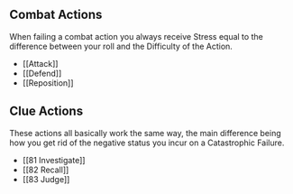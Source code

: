 ## Combat Actions
When failing a combat action you always receive Stress equal to the difference between your roll and the Difficulty of the Action.

- [[Attack]]
- [[Defend]]
- [[Reposition]]
## Clue Actions
These actions all basically work the same way, the main difference being how you get rid of the negative status you incur on a Catastrophic Failure.

- [[81 Investigate]]
- [[82 Recall]]
- [[83 Judge]]

